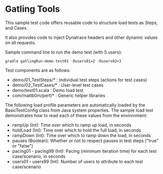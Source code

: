 # Gatling Tools
This sample test code offers reusable code to structure load tests as Steps, and Cases.

It also provides code to inject Dynatrace headers and other dynamic values on all requests. 

Sample command line to run the demo test (with 5 users):

`gradle gatlingRun-demo.test01 -Dusers01=2 -Dusers02=3`

Test components are as follows:
* demo/01_TestSteps/* : Individual test steps (actions for test cases)
* demo/02_TestCases/* : User-level test cases
* demo/test01.scala : Demo load test
* com/mattb0m/perf/* : Generic helper libraries

The following load profile parameters are automatically loaded by the BasicTestConfig class from Java system properties.
The sample load test demonstrates how to read each of these values from the environment:
* rampUp (Int): Time over which to ramp up load, in seconds
* holdLoad (Int): Time over which to hold the full load, in seconds
* rampDown (Int): Time over which to ramp down the load, in seconds
* pauses (Boolean): Whether or not to respect pauses in test steps ("true" or "false")
* pacing01 - pacing99 (Int): Pacing (minimum iteration time) for each test case/scenario, in seconds
* users01 - users99 (Int): Number of users to attribute to each test case/scenario
